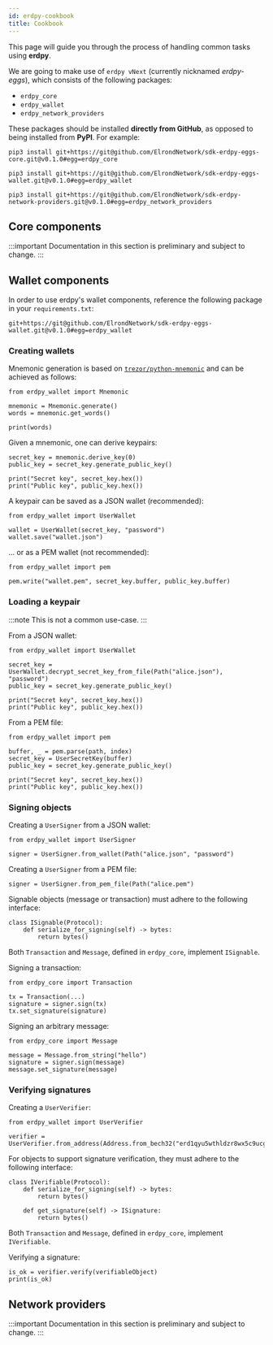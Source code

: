 ```yaml
---
id: erdpy-cookbook
title: Cookbook
---
```


This page will guide you through the process of handling common tasks using **erdpy**.

We are going to make use of `erdpy vNext` (currently nicknamed _erdpy-eggs_), which consists of the following packages:

 - `erdpy_core`
 - `erdpy_wallet`
 - `erdpy_network_providers`

These packages should be installed **directly from GitHub**, as opposed to being installed from **PyPI**. For example:

```
pip3 install git+https://git@github.com/ElrondNetwork/sdk-erdpy-eggs-core.git@v0.1.0#egg=erdpy_core

pip3 install git+https://git@github.com/ElrondNetwork/sdk-erdpy-eggs-wallet.git@v0.1.0#egg=erdpy_wallet

pip3 install git+https://git@github.com/ElrondNetwork/sdk-erdpy-network-providers.git@v0.1.0#egg=erdpy_network_providers
```

## Core components

:::important
Documentation in this section is preliminary and subject to change.
:::

## Wallet components

In order to use erdpy's wallet components, reference the following package in your `requirements.txt`:

```
git+https://git@github.com/ElrondNetwork/sdk-erdpy-eggs-wallet.git@v0.1.0#egg=erdpy_wallet
```

### Creating wallets

Mnemonic generation is based on [`trezor/python-mnemonic`](https://github.com/trezor/python-mnemonic) and can be achieved as follows:

```
from erdpy_wallet import Mnemonic

mnemonic = Mnemonic.generate()
words = mnemonic.get_words()

print(words)
```

Given a mnemonic, one can derive keypairs:

```
secret_key = mnemonic.derive_key(0)
public_key = secret_key.generate_public_key()

print("Secret key", secret_key.hex())
print("Public key", public_key.hex())
```

A keypair can be saved as a JSON wallet (recommended):

```
from erdpy_wallet import UserWallet

wallet = UserWallet(secret_key, "password")
wallet.save("wallet.json")
```

... or as a PEM wallet (not recommended):

```
from erdpy_wallet import pem

pem.write("wallet.pem", secret_key.buffer, public_key.buffer)
```

### Loading a keypair

:::note
This is not a common use-case. 
:::

From a JSON wallet:

```
from erdpy_wallet import UserWallet

secret_key = UserWallet.decrypt_secret_key_from_file(Path("alice.json"), "password")
public_key = secret_key.generate_public_key()

print("Secret key", secret_key.hex())
print("Public key", public_key.hex())
```

From a PEM file:

```
from erdpy_wallet import pem

buffer, _ = pem.parse(path, index)
secret_key = UserSecretKey(buffer)
public_key = secret_key.generate_public_key()

print("Secret key", secret_key.hex())
print("Public key", public_key.hex())
```

### Signing objects

Creating a `UserSigner` from a JSON wallet:

```
from erdpy_wallet import UserSigner

signer = UserSigner.from_wallet(Path("alice.json", "password")
```

Creating a `UserSigner` from a PEM file:

```
signer = UserSigner.from_pem_file(Path("alice.pem")
```


Signable objects (message or transaction) must adhere to the following interface:

```
class ISignable(Protocol):
    def serialize_for_signing(self) -> bytes:
        return bytes()
```

Both `Transaction` and `Message`, defined in `erdpy_core`, implement `ISignable`.

Signing a transaction:

```
from erdpy_core import Transaction

tx = Transaction(...)
signature = signer.sign(tx)
tx.set_signature(signature)
```

Signing an arbitrary message:

```
from erdpy_core import Message

message = Message.from_string("hello")
signature = signer.sign(message)
message.set_signature(message)
```

### Verifying signatures

Creating a `UserVerifier`:

```
from erdpy_wallet import UserVerifier

verifier = UserVerifier.from_address(Address.from_bech32("erd1qyu5wthldzr8wx5c9ucg8kjagg0jfs53s8nr3zpz3hypefsdd8ssycr6th"))
```

For objects to support signature verification, they must adhere to the following interface:

```
class IVerifiable(Protocol):
    def serialize_for_signing(self) -> bytes:
        return bytes()

    def get_signature(self) -> ISignature:
        return bytes()
```

Both `Transaction` and `Message`, defined in `erdpy_core`, implement `IVerifiable`.

Verifying a signature:

```
is_ok = verifier.verify(verifiableObject)
print(is_ok)
```

## Network providers

:::important
Documentation in this section is preliminary and subject to change.
:::
